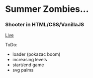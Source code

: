 # Summer Zombies...

### Shooter in HTML/CSS/VanillaJS

[Live](https://patrykrudzinski.github.io/Summer_zombies/)

 ToDo:
 * loader (pokazac boom)
 * increasing levels
 * start/end game
 * svg palms    

